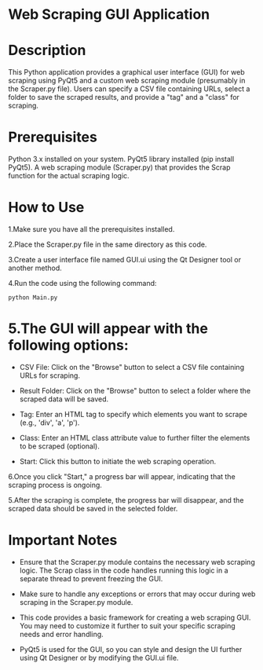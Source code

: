 # Web Scraping GUI Application  
# Description

This Python application provides a graphical user interface (GUI) for web scraping using PyQt5 and a custom web scraping module (presumably in the Scraper.py file). Users can specify a CSV file containing URLs, select a folder to save the scraped results, and provide a "tag" and a "class" for scraping.
# Prerequisites

Python 3.x installed on your system.
PyQt5 library installed (pip install PyQt5).
A web scraping module (Scraper.py) that provides the Scrap function for the actual scraping logic.

# How to Use

1.Make sure you have all the prerequisites installed.

2.Place the Scraper.py file in the same directory as this code.

3.Create a user interface file named GUI.ui using the Qt Designer tool or another method.

4.Run the code using the following command:

    python Main.py


# 5.The GUI will appear with the following options:

* CSV File: Click on the "Browse" button to select a CSV file containing URLs for scraping.

* Result Folder: Click on the "Browse" button to select a folder where the scraped data will be saved.

* Tag: Enter an HTML tag to specify which elements you want to scrape (e.g., 'div', 'a', 'p').

* Class: Enter an HTML class attribute value to further filter the elements to be scraped (optional).

* Start: Click this button to initiate the web scraping operation.

6.Once you click "Start," a progress bar will appear, indicating that the scraping process is ongoing.

5.After the scraping is complete, the progress bar will disappear, and the scraped data should be saved in the selected folder.

# Important Notes

* Ensure that the Scraper.py module contains the necessary web scraping logic. The Scrap class in the code handles running this logic in a separate thread to prevent freezing the GUI.

* Make sure to handle any exceptions or errors that may occur during web scraping in the Scraper.py module.

* This code provides a basic framework for creating a web scraping GUI. You may need to customize it further to suit your specific scraping needs and error handling.

* PyQt5 is used for the GUI, so you can style and design the UI further using Qt Designer or by modifying the GUI.ui file.


